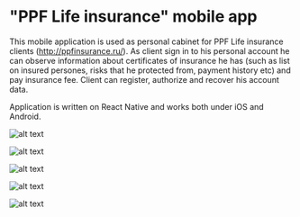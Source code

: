 # "PPF Life insurance" mobile app

This mobile application is used as personal cabinet for PPF Life insurance clients (http://ppfinsurance.ru/). 
As client sign in to his personal account he can observe information about certificates of insurance he has (such as list
on insured persones, risks that he protected from, payment history etc) and pay insurance fee.
Client can register, authorize and recover his account data. 

Application is written on React Native and works both under iOS and Android.

![alt text](https://github.com/Gaever/ppfmobile/blob/master/1.%20Startscreen.png)

![alt text](https://github.com/Gaever/ppfmobile/blob/master/2.%20Contract%20list.png)

![alt text](https://github.com/Gaever/ppfmobile/blob/master/3.%20Contract%20detail.png)

![alt text](https://github.com/Gaever/ppfmobile/blob/master/4.%20Payment.png)

![alt text](https://github.com/Gaever/ppfmobile/blob/master/5.%20Payment%20gate.png)
